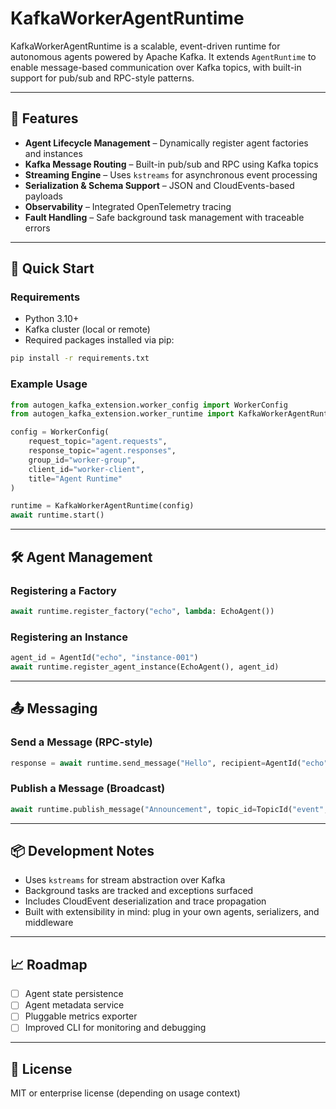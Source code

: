 # KafkaWorkerAgentRuntime

KafkaWorkerAgentRuntime is a scalable, event-driven runtime for autonomous agents powered by Apache Kafka. It extends `AgentRuntime` to enable message-based communication over Kafka topics, with built-in support for pub/sub and RPC-style patterns.

---

## 📌 Features

- **Agent Lifecycle Management** – Dynamically register agent factories and instances
- **Kafka Message Routing** – Built-in pub/sub and RPC using Kafka topics
- **Streaming Engine** – Uses `kstreams` for asynchronous event processing
- **Serialization & Schema Support** – JSON and CloudEvents-based payloads
- **Observability** – Integrated OpenTelemetry tracing
- **Fault Handling** – Safe background task management with traceable errors

---

## 🚀 Quick Start

### Requirements

- Python 3.10+
- Kafka cluster (local or remote)
- Required packages installed via pip:

```bash
pip install -r requirements.txt
```

### Example Usage

```python
from autogen_kafka_extension.worker_config import WorkerConfig
from autogen_kafka_extension.worker_runtime import KafkaWorkerAgentRuntime

config = WorkerConfig(
    request_topic="agent.requests",
    response_topic="agent.responses",
    group_id="worker-group",
    client_id="worker-client",
    title="Agent Runtime"
)

runtime = KafkaWorkerAgentRuntime(config)
await runtime.start()
```

---

## 🛠 Agent Management

### Registering a Factory

```python
await runtime.register_factory("echo", lambda: EchoAgent())
```

### Registering an Instance

```python
agent_id = AgentId("echo", "instance-001")
await runtime.register_agent_instance(EchoAgent(), agent_id)
```

---

## 📤 Messaging

### Send a Message (RPC-style)

```python
response = await runtime.send_message("Hello", recipient=AgentId("echo", "instance-001"))
```

### Publish a Message (Broadcast)

```python
await runtime.publish_message("Announcement", topic_id=TopicId("event", "broadcast"))
```

---

## 📦 Development Notes

- Uses `kstreams` for stream abstraction over Kafka
- Background tasks are tracked and exceptions surfaced
- Includes CloudEvent deserialization and trace propagation
- Built with extensibility in mind: plug in your own agents, serializers, and middleware

---

## 📈 Roadmap

- [ ] Agent state persistence
- [ ] Agent metadata service
- [ ] Pluggable metrics exporter
- [ ] Improved CLI for monitoring and debugging

---

## 📄 License

MIT or enterprise license (depending on usage context)